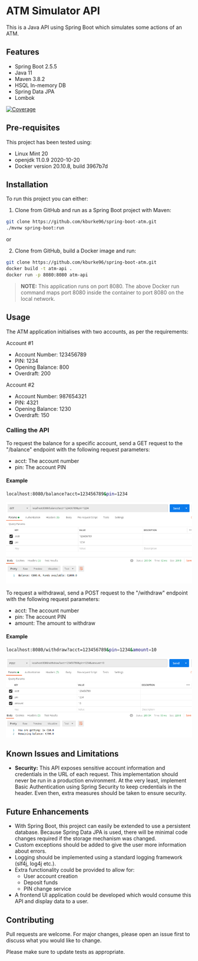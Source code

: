 # ATM Simulator API

This is a Java API using Spring Boot which simulates some actions of an ATM.

## Features
* Spring Boot 2.5.5
* Java 11
* Maven 3.8.2
* HSQL In-memory DB
* Spring Data JPA
* Lombok

[![Coverage](https://sonarcloud.io/api/project_badges/measure?project=kburke96_spring-boot-atm&metric=coverage)](https://sonarcloud.io/dashboard?id=kburke96_spring-boot-atm)

## Pre-requisites
This project has been tested using:
* Linux Mint 20
* openjdk 11.0.9 2020-10-20
* Docker version 20.10.8, build 3967b7d

## Installation

To run this project you can either:
1. Clone from GitHub and run as a Spring Boot project with Maven:

```bash
git clone https://github.com/kburke96/spring-boot-atm.git
./mvnw spring-boot:run
```
or

2. Clone from GitHub, build a Docker image and run:
```bash
git clone https://github.com/kburke96/spring-boot-atm.git
docker build -t atm-api .
docker run -p 8080:8080 atm-api
```

> **NOTE:**  This application runs on port 8080. The above Docker run command maps port 8080 inside the container to port 8080 on the local network.




## Usage

The ATM application initialises with two accounts, as per the requirements:

Account #1  

   * Account Number: 123456789
   * PIN: 1234
   * Opening Balance: 800
   * Overdraft: 200

Account #2

   * Account Number: 987654321
   * PIN: 4321
   * Opening Balance: 1230
   * Overdraft: 150

### Calling the API

To request the balance for a specific account, send a GET request to the "/balance" endpoint with the following request parameters:
* acct: The account number
* pin: The account PIN

#### Example
```bash
localhost:8080/balance?acct=123456789&pin=1234
```

![GetRequestSuccess](./img/GetRequest_success.png?raw=true "Sample GET request")

To request a withdrawal, send a POST request to the "/withdraw" endpoint with the following request parameters:
* acct: The account number
* pin: The account PIN
* amount: The amount to withdraw

#### Example
```bash
localhost:8080/withdraw?acct=123456789&pin=1234&amount=10
```

![PostRequestSuccess](./img/PostRequest_success.png?raw=true "Sample POST request")


## Known Issues and Limitations
* **Security:** This API exposes sensitive account information and credentials in the URL of each request. This implementation should never be run in a production environment. 
At the very least, implement Basic Authentication using Spring Security to keep credentials in the header. Even then, extra measures should be taken to ensure security.

## Future Enhancements
* With Spring Boot, this project can easily be extended to use a persistent database. Because Spring Data JPA is used, there will be minimal code changes required if the storage mechanism was changed.
* Custom exceptions should be added to give the user more information about errors.
* Logging should be implemented using a standard logging framework (slf4j, log4j etc.).
* Extra functionality could be provided to allow for:
   * User account creation
   * Deposit funds
   * PIN change service
* A frontend UI application could be developed which would consume this API and display data to a user.

## Contributing
Pull requests are welcome. For major changes, please open an issue first to discuss what you would like to change.

Please make sure to update tests as appropriate.
